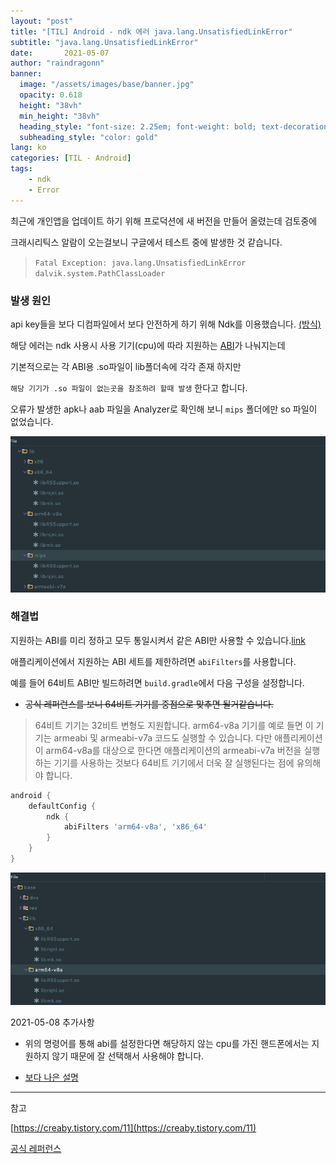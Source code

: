 ```yaml
---
layout: "post"
title: "[TIL] Android - ndk 에러 java.lang.UnsatisfiedLinkError"
subtitle: "java.lang.UnsatisfiedLinkError"
date:       2021-05-07
author: "raindragonn"
banner:
  image: "/assets/images/base/banner.jpg"
  opacity: 0.618
  height: "38vh"
  min_height: "38vh"
  heading_style: "font-size: 2.25em; font-weight: bold; text-decoration: underline"
  subheading_style: "color: gold"
lang: ko
categories: [TIL - Android]
tags:
    - ndk
    - Error
---
```


최근에 개인앱을 업데이트 하기 위해 프로덕션에 새 버전을 만들어 올렸는데 검토중에

크래시리틱스 알람이 오는걸보니 구글에서 테스트 중에 발생한 것 같습니다.


> `Fatal Exception: java.lang.UnsatisfiedLinkError`<br>`dalvik.system.PathClassLoader`

### 발생 원인

 api key들을 보다 디컴파일에서 보다 안전하게 하기 위해 Ndk를 이용했습니다. [(방식)][ndk]

 해당 에러는 ndk 사용시 사용 기기(cpu)에 따라 지원하는 [ABI][abi]가 나눠지는데

 기본적으로는 각 ABI용 .so파일이 lib폴더속에 각각 존재 하지만
 
 `해당 기기가 .so 파일이 없는곳을 참조하려 할때 발생` 한다고 합니다. 

 오류가 발생한 apk나 aab 파일을 Analyzer로 확인해 보니 `mips` 폴더에만 so 파일이 없었습니다.

 ![analyzer_before][analyzer_before]


### 해결법

지원하는 ABI를 미리 정하고 모두 통일시켜서 같은 ABI만 사용할 수 있습니다.[link][특정abi]

애플리케이션에서 지원하는 ABI 세트를 제한하려면 `abiFilters`를 사용합니다.
  
예를 들어 64비트 ABI만 빌드하려면 `build.gradle`에서 다음 구성을 설정합니다.

 - ~~공식 레퍼런스를 보니 64비트 기기를 중점으로 맞추면 될거같습니다.~~
 > 64비트 기기는 32비트 변형도 지원합니다. arm64-v8a 기기를 예로 들면 이 기기는 armeabi 및 armeabi-v7a 코드도 실행할 수 있습니다. 다만 애플리케이션이 arm64-v8a를 대상으로 한다면 애플리케이션의 armeabi-v7a 버전을 실행하는 기기를 사용하는 것보다 64비트 기기에서 더욱 잘 실행된다는 점에 유의해야 합니다.

```gradle
android {
    defaultConfig {
        ndk {
            abiFilters 'arm64-v8a', 'x86_64'
        }
    }
}
```

![analyzer_after][analyzer_after]


2021-05-08 추가사항

 * 위의 명령어를 통해 abi를 설정한다면 해당하지 않는 cpu를 가진 핸드폰에서는 지원하지 않기 때문에 잘 선택해서 사용해야 합니다.
 
 * [보다 나은 설명][chacha]

---

참고

[https://creaby.tistory.com/11](https://creaby.tistory.com/11)

[공식 레퍼런스](https://developer.android.com/ndk/guides/abis?hl=ko)




[ndk]: https://medium.com/@abhi007tyagi/storing-api-keys-using-android-ndk-6abb0adcadad

[abi]: https://developer.android.com/ndk/guides/abis?hl=ko#android-platform-abi-support

[특정abi]: https://developer.android.com/ndk/guides/abis?hl=ko#gc

[analyzer_before]:/assets/images/post/2021-05-07-before.png 

[analyzer_after]:/assets/images/post/2021-05-07-after.png 

[chacha]: https://codechacha.com/ko/support-64-bit-app-in-android/